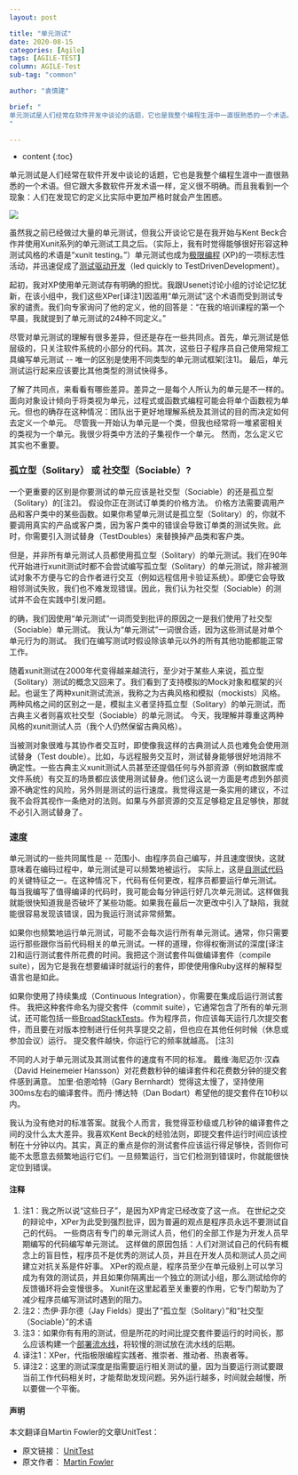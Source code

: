 ```yaml
---
layout: post

title: "单元测试"
date: 2020-08-15
categories: [Agile]
tags: [AGILE-TEST]
column: AGILE-Test
sub-tag: "common"

author: "袁慎建"

brief: "
单元测试是人们经常在软件开发中谈论的话题，它也是我整个编程生涯中一直很熟悉的一个术语。但它跟大多数软件开发术语一样，定义很不明确。而且我看到一个现象：人们在发现它的定义比实际中更加严格时就会产生困惑。
"

---
```


* content
{:toc}


单元测试是人们经常在软件开发中谈论的话题，它也是我整个编程生涯中一直很熟悉的一个术语。但它跟大多数软件开发术语一样，定义很不明确。而且我看到一个现象：人们在发现它的定义比实际中更加严格时就会产生困惑。

![](https://martinfowler.com/bliki/images/unitTest/sketch.png)

虽然我之前已经做过大量的单元测试，但我公开谈论它是在我开始与Kent Beck合作并使用Xunit系列的单元测试工具之后。（实际上，我有时觉得能够很好形容这种测试风格的术语是“xunit testing。”）单元测试也成为[极限编程](https://martinfowler.com/bliki/ExtremeProgramming.html) (XP)的一项标志性活动，并迅速促成了[测试驱动开发](https://martinfowler.com/bliki/TestDrivenDevelopment.html)（led quickly to TestDrivenDevelopment）。


起初，我对XP使用单元测试存有明确的担忧。我跟Usenet讨论小组的讨论记忆犹新，在该小组中，我们这些XPer[译注1]因滥用“单元测试”这个术语而受到测试专家的谴责。我们向专家询问了他的定义，他的回答是：“在我的培训课程的第一个早晨，我就提到了单元测试的24种不同定义。”

尽管对单元测试的理解有很多差异，但还是存在一些共同点。首先，单元测试是低层级的，只关注软件系统的小部分的代码。其次，这些日子程序员自己使用常规工具编写单元测试 -- 唯一的区别是使用不同类型的单元测试框架[注1]。 最后，单元测试运行起来应该要比其他类型的测试快得多。


了解了共同点，来看看有哪些差异。差异之一是每个人所认为的单元是不一样的。面向对象设计倾向于将类视为单元，过程式或函数式编程可能会将单个函数视为单元。但也的确存在这种情况：团队出于更好地理解系统及其测试的目的而决定如何去定义一个单元。 尽管我一开始认为单元是一个类，但我也经常将一堆紧密相关的类视为一个单元。我很少将类中方法的子集视作一个单元。 然而，怎么定义它其实也不重要。


### 孤立型（Solitary） 或 社交型（Sociable）?
一个更重要的区别是你要测试的单元应该是社交型（Sociable）的还是孤立型（Solitary）的[注2]。 假设你正在测试订单类的价格方法。 价格方法需要调用产品和客户类中的某些函数。如果你希望单元测试是孤立型（Solitary）的，你就不要调用真实的产品或客户类，因为客户类中的错误会导致订单类的测试失败。此时，你需要引入测试替身（TestDoubles）来替换掉产品类和客户类。


但是，并非所有单元测试人员都使用孤立型（Solitary）的单元测试。我们在90年代开始进行xunit测试时都不会尝试编写孤立型（Solitary）的单元测试，除非被测试对象不方便与它的合作者进行交互（例如远程信用卡验证系统）。即便它会导致相邻测试失败，我们也不难发现错误。因此，我们认为社交型（Sociable）的测试并不会在实践中引发问题。

的确，我们因使用“单元测试”一词而受到批评的原因之一是我们使用了社交型（Sociable）单元测试。 我认为“单元测试”一词很合适，因为这些测试是对单个单元行为的测试。 我们在编写测试时假设除该单元以外的所有其他功能都能正常工作。


随着xunit测试在2000年代变得越来越流行，至少对于某些人来说，孤立型（Solitary）测试的概念又回来了。我们看到了支持模拟的Mock对象和框架的兴起。也诞生了两种xunit测试流派，我称之为古典风格和模拟（mockists）风格。两种风格之间的区别之一是，模拟主义者坚持孤立型（Solitary）的单元测试，而古典主义者则喜欢社交型（Sociable）的单元测试。 今天，我理解并尊重这两种风格的xunit测试人员（我个人仍然保留古典风格）。


当被测对象很难与其协作者交互时，即使像我这样的古典测试人员也难免会使用测试替身（Test double）。比如，与远程服务交互时，测试替身能够很好地消除不确定性。一些古典主义xunit测试人员甚至还提倡任何与外部资源（例如数据库或文件系统）有交互的场景都应该使用测试替身。他们这么说一方面是考虑到外部资源不确定性的风险，另外则是测试的运行速度。我觉得这是一条实用的建议，不过我不会将其视作一条绝对的法则。如果与外部资源的交互足够稳定且足够快，那就不必引入测试替身了。


### 速度

单元测试的一些共同属性是 -- 范围小、由程序员自己编写，并且速度很快，这就意味着在编码过程中，单元测试是可以频繁地被运行。 实际上，这是[自测试代码](https://martinfowler.com/bliki/SelfTestingCode.html)的关键特征之一。在这种情况下，代码有任何更改，程序员都要运行单元测试。 每当我编写了值得编译的代码时，我可能会每分钟运行好几次单元测试。这样做我就能很快知道我是否破坏了某些功能。如果我在最后一次更改中引入了缺陷，我就能很容易发现该错误，因为我运行测试非常频繁。


如果你也频繁地运行单元测试，可能不会每次运行所有单元测试。通常，你只需要运行那些跟你当前代码相关的单元测试。一样的道理，你得权衡测试的深度[译注2]和运行测试套件所花费的时间。我把这个测试套件叫做编译套件（compile suite），因为它是我在想要编译时就运行的套件，即使使用像Ruby这样的解释型语言也是如此。


如果你使用了持续集成（Continuous Integration），你需要在集成后运行测试套件。 我把这种套件命名为提交套件（commit suite），它通常包含了所有的单元测试，还可能包括一些[BroadStackTests](https://martinfowler.com/bliki/BroadStackTest.html)。作为程序员，你应该每天运行几次提交套件，而且要在对版本控制进行任何共享提交之前，但也应在其他任何时候（休息或参加会议）运行。 提交套件越快，你运行它的频率就越高。 [注3]


不同的人对于单元测试及其测试套件的速度有不同的标准。 戴维·海尼迈尔·汉森（David Heinemeier Hansson）对花费数秒钟的编译套件和花费数分钟的提交套件感到满意。 加里·伯恩哈特（Gary Bernhardt）觉得这太慢了，坚持使用300ms左右的编译套件。而丹·博达特（Dan Bodart）希望他的提交套件在10秒以内。


我认为没有绝对的标准答案。就我个人而言，我觉得亚秒级或几秒钟的编译套件之间的没什么太大差异。我喜欢Kent Beck的经验法则，即提交套件运行时间应该控制在十分钟以内。其实，真正的重点是你的测试套件应该运行得足够快，否则你可能不太愿意去频繁地运行它们。一旦频繁运行，当它们检测到错误时，你就能很快定位到错误。


#### 注释
1. 注1：我之所以说“这些日子”，是因为XP肯定已经改变了这一点。 在世纪之交的辩论中，XPer为此受到强烈批评，因为普遍的观点是程序员永远不要测试自己的代码。 一些商店有专门的单元测试人员，他们的全部工作是为开发人员早期编写的代码编写单元测试。 这样做的原因包括：人们对测试自己的代码有概念上的盲目性，程序员不是优秀的测试人员，并且在开发人员和测试人员之间建立对抗关系是件好事。 XPer的观点是，程序员至少在单元级别上可以学习成为有效的测试员，并且如果你隔离出一个独立的测试小组，那么测试给你的反馈循环将会变慢很多。 Xunit在这里起着至关重要的作用，它专门帮助为了减少程序员编写测试时遇到的阻力。
2. 注2：杰伊·菲尔德（Jay Fields）提出了“孤立型（Solitary）”和“社交型（Sociable）”的术语
3. 注3：如果你有有用的测试，但是所花的时间比提交套件要运行的时间长，那么应该构建一个[部署流水线](https://martinfowler.com/bliki/DeploymentPipeline.html)，将较慢的测试放在流水线的后期。
4. 译注1：XPer，代指极限编程实践者、推崇者、推动者、热衷者等。
5. 译注2：这里的测试深度是指需要运行相关测试的量，因为当要运行测试要跟当前工作代码相关时，才能帮助发现问题。另外运行越多，时间就会越慢，所以要做一个平衡。

#### 声明
本文翻译自Martin Fowler的文章UnitTest：

- 原文链接： [UnitTest](https://martinfowler.com/bliki/UnitTest.html)
- 原文作者： [Martin Fowler](https://martinfowler.com/)
